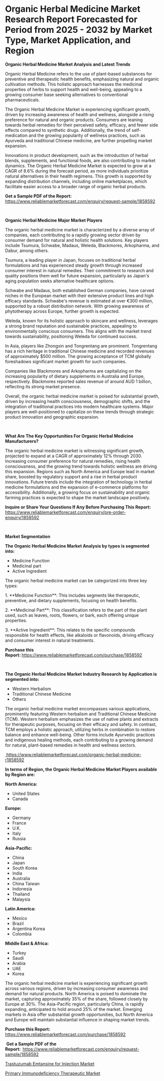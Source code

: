 <p><h1>Organic Herbal Medicine Market Research Report Forecasted for Period from 2025 -  2032 by Market Type, Market Application, and Region</h1></p><p><strong>Organic Herbal Medicine Market Analysis and Latest Trends</strong></p>
<p><p>Organic Herbal Medicine refers to the use of plant-based substances for preventive and therapeutic health benefits, emphasizing natural and organic cultivation methods. This holistic approach harnesses the medicinal properties of herbs to support health and well-being, appealing to a growing consumer base seeking alternatives to conventional pharmaceuticals.</p><p>The Organic Herbal Medicine Market is experiencing significant growth, driven by increasing awareness of health and wellness, alongside a rising preference for natural and organic products. Consumers are leaning towards herbal remedies for their perceived safety, efficacy, and fewer side effects compared to synthetic drugs. Additionally, the trend of self-medication and the growing popularity of wellness practices, such as Ayurveda and traditional Chinese medicine, are further propelling market expansion.</p><p>Innovations in product development, such as the introduction of herbal blends, supplements, and functional foods, are also contributing to market dynamics. The Organic Herbal Medicine Market is expected to grow at a CAGR of 8.6% during the forecast period, as more individuals prioritize natural alternatives in their health regimens. This growth is supported by expanding distribution channels, including online marketplaces, which facilitate easier access to a broader range of organic herbal products.</p></p>
<p><strong>Get a Sample PDF of the Report:&nbsp;</strong> <a href="https://www.reliablemarketforecast.com/enquiry/request-sample/1858592?utm_campaign=2810&utm_medium=2&utm_source=Github&utm_content=ia&utm_term=09032025&utm_id=organic-herbal-medicine">https://www.reliablemarketforecast.com/enquiry/request-sample/1858592</a></p>
<p>&nbsp;</p>
<p><strong>Organic Herbal Medicine Major Market Players</strong></p>
<p><p>The organic herbal medicine market is characterized by a diverse array of companies, each contributing to a rapidly growing sector driven by consumer demand for natural and holistic health solutions. Key players include Tsumura, Schwabe, Madaus, Weleda, Blackmores, Arkopharma, and Dabur, among others.</p><p>Tsumura, a leading player in Japan, focuses on traditional herbal formulations and has experienced steady growth through increased consumer interest in natural remedies. Their commitment to research and quality positions them well for future expansion, particularly as Japan's aging population seeks alternative healthcare options.</p><p>Schwabe and Madaus, both established German companies, have carved niches in the European market with their extensive product lines and high efficacy standards. Schwabe's revenue is estimated at over €300 million, supported by a robust distribution network. With growing awareness of phytotherapy across Europe, further growth is expected.</p><p>Weleda, known for its holistic approach to skincare and wellness, leverages a strong brand reputation and sustainable practices, appealing to environmentally conscious consumers. This aligns with the market trend towards sustainability, positioning Weleda for continued success.</p><p>In Asia, players like Zhongxin and Tongrentang are prominent. Tongrentang has a rich heritage in traditional Chinese medicine and recorded revenues of approximately $500 million. The growing acceptance of TCM globally foreshadows significant market growth for such companies.</p><p>Companies like Blackmores and Arkopharma are capitalizing on the increasing popularity of dietary supplements in Australia and Europe, respectively. Blackmores reported sales revenue of around AUD 1 billion, reflecting its strong market presence.</p><p>Overall, the organic herbal medicine market is poised for substantial growth, driven by increasing health consciousness, demographic shifts, and the integration of traditional practices into modern healthcare systems. Major players are well-positioned to capitalize on these trends through strategic product innovation and geographic expansion.</p></p>
<p>&nbsp;</p>
<p><strong>What Are The Key Opportunities For Organic Herbal Medicine Manufacturers?</strong></p>
<p><p>The organic herbal medicine market is witnessing significant growth, projected to expand at a CAGR of approximately 12% through 2030. Increasing consumer preference for natural remedies, rising health consciousness, and the growing trend towards holistic wellness are driving this expansion. Regions such as North America and Europe lead in market share, boosted by regulatory support and a rise in herbal product innovations. Future trends include the integration of technology in herbal medicine formulations and the expansion of e-commerce platforms for accessibility. Additionally, a growing focus on sustainability and organic farming practices is expected to shape the market landscape positively.</p></p>
<p><strong>Inquire or Share Your Questions If Any Before Purchasing This Report:</strong> <a href="https://www.reliablemarketforecast.com/enquiry/pre-order-enquiry/1858592?utm_campaign=2810&utm_medium=2&utm_source=Github&utm_content=ia&utm_term=09032025&utm_id=organic-herbal-medicine">https://www.reliablemarketforecast.com/enquiry/pre-order-enquiry/1858592</a></p>
<p>&nbsp;</p>
<p><strong>Market Segmentation</strong></p>
<p><strong>The Organic Herbal Medicine Market Analysis by types is segmented into:</strong></p>
<p><ul><li>Medicine Function</li><li>Medicinal part</li><li>Active Ingredient</li></ul></p>
<p><p>The organic herbal medicine market can be categorized into three key types: </p><p>1. **Medicine Function**: This includes segments like therapeutic, preventive, and dietary supplements, focusing on health benefits.</p><p>2. **Medicinal Part**: This classification refers to the part of the plant used, such as leaves, roots, flowers, or bark, each offering unique properties.</p><p>3. **Active Ingredient**: This relates to the specific compounds responsible for health effects, like alkaloids or flavonoids, driving efficacy and consumer interest in natural treatments.</p></p>
<p><strong>Purchase this Report:&nbsp;</strong><a href="https://www.reliablemarketforecast.com/purchase/1858592?utm_campaign=2810&utm_medium=2&utm_source=Github&utm_content=ia&utm_term=09032025&utm_id=organic-herbal-medicine">https://www.reliablemarketforecast.com/purchase/1858592</a></p>
<p>&nbsp;</p>
<p><strong>The Organic Herbal Medicine Market Industry Research by Application is segmented into:</strong></p>
<p><ul><li>Western Herbalism</li><li>Traditional Chinese Medicine</li><li>Others</li></ul></p>
<p><p>The organic herbal medicine market encompasses various applications, prominently featuring Western herbalism and Traditional Chinese Medicine (TCM). Western herbalism emphasizes the use of native plants and extracts for therapeutic purposes, focusing on their efficacy and safety. In contrast, TCM employs a holistic approach, utilizing herbs in combination to restore balance and enhance well-being. Other forms include Ayurvedic practices and indigenous healing methods, each contributing to a growing demand for natural, plant-based remedies in health and wellness sectors.</p></p>
<p><a href="https://www.reliablemarketforecast.com/organic-herbal-medicine-r1858592?utm_campaign=2810&utm_medium=2&utm_source=Github&utm_content=ia&utm_term=09032025&utm_id=organic-herbal-medicine">&nbsp;https://www.reliablemarketforecast.com/organic-herbal-medicine-r1858592</a></p>
<p><strong>In terms of Region, the Organic Herbal Medicine Market Players available by Region are:</strong></p>
<p>
    <p> <strong> North America: </strong>
        <ul>
            <li>United States</li>
            <li>Canada</li>
        </ul>
        </p> 
    <p> <strong> Europe: </strong>
        <ul>
            <li>Germany</li>
            <li>France</li>
            <li>U.K.</li>
            <li>Italy</li>
            <li>Russia</li>
        </ul>
        </p> 
    <p> <strong> Asia-Pacific: </strong>
        <ul>
            <li>China</li>
            <li>Japan</li>
            <li>South Korea</li>
            <li>India</li>
            <li>Australia</li>
            <li>China Taiwan</li>
            <li>Indonesia</li>
            <li>Thailand</li>
            <li>Malaysia</li>
        </ul>
        </p> 
    <p> <strong> Latin America: </strong>
        <ul>
            <li>Mexico</li>
            <li>Brazil</li>
            <li>Argentina Korea</li>
            <li>Colombia</li>
        </ul>
        </p> 
    <p> <strong> Middle East & Africa: </strong>
        <ul>
            <li>Turkey</li>
            <li>Saudi</li>
            <li>Arabia</li>
            <li>UAE</li>
            <li>Korea</li>
        </ul>
    </p>
    </p>
<p><p>The organic herbal medicine market is experiencing significant growth across various regions, driven by increasing consumer awareness and demand for natural products. North America is poised to dominate the market, capturing approximately 35% of the share, followed closely by Europe at 30%. The Asia-Pacific region, particularly China, is rapidly expanding, anticipated to hold around 25% of the market. Emerging markets in Asia offer substantial growth opportunities, but North America and Europe will maintain substantial influence in shaping market trends.</p></p>
<p><strong>Purchase this Report: </strong><a href="https://www.reliablemarketforecast.com/purchase/1858592?utm_campaign=2810&utm_medium=2&utm_source=Github&utm_content=ia&utm_term=09032025&utm_id=organic-herbal-medicine">https://www.reliablemarketforecast.com/purchase/1858592</a></p>
<p>&nbsp;<strong>Get a Sample PDF of the Report:&nbsp;&nbsp;</strong><a href="https://www.reliablemarketforecast.com/enquiry/request-sample/1858592?utm_campaign=2810&utm_medium=2&utm_source=Github&utm_content=ia&utm_term=09032025&utm_id=organic-herbal-medicine">https://www.reliablemarketforecast.com/enquiry/request-sample/1858592</a></p>
<p><strong></strong></p>
<p><p><a href="https://github.com/kimanyuzuga/Market-Research-Report-List-1/blob/main/trastuzumab-emtansine-for-injection-market.md?utm_campaign=2810&utm_medium=2&utm_source=Github&utm_content=ia&utm_term=09032025&utm_id=organic-herbal-medicine">Trastuzumab Emtansine for Injection Market</a></p><p><a href="https://github.com/ludongfomban/Market-Research-Report-List-1/blob/main/primary-immunodeficiency-therapeutic-market.md?utm_campaign=2810&utm_medium=2&utm_source=Github&utm_content=ia&utm_term=09032025&utm_id=organic-herbal-medicine">Primary Immunodeficiency Therapeutic Market</a></p></p>
